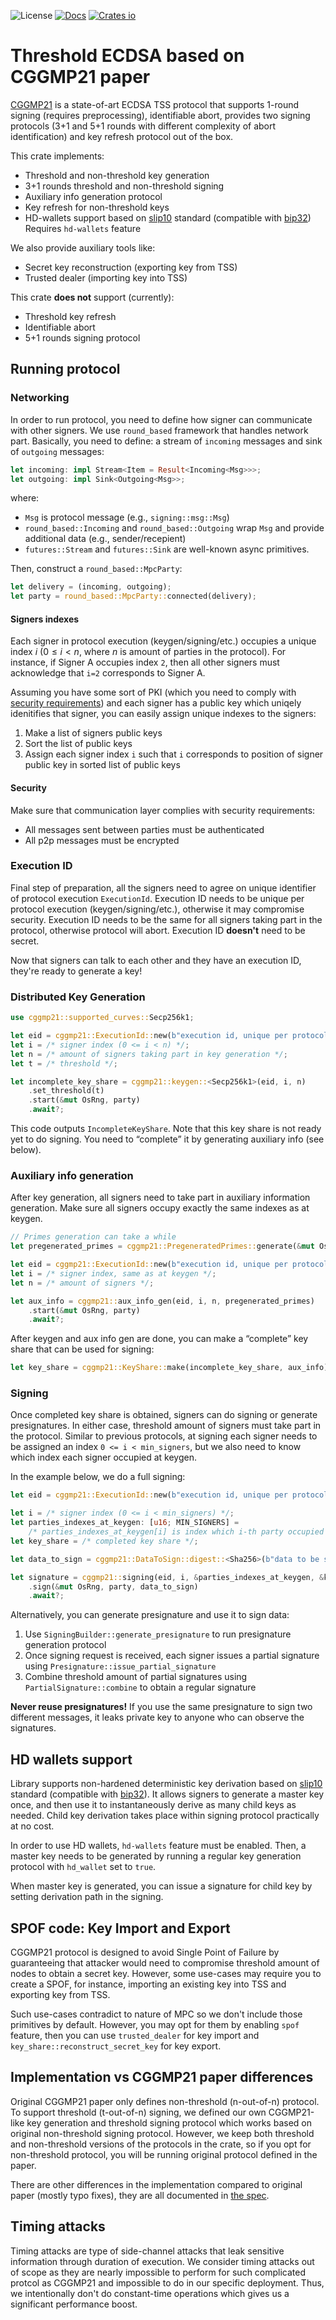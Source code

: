 ![License](https://img.shields.io/crates/l/cggmp21.svg)
[![Docs](https://docs.rs/cggmp21/badge.svg)](https://docs.rs/cggmp21)
[![Crates io](https://img.shields.io/crates/v/cggmp21.svg)](https://crates.io/crates/cggmp21)

# Threshold ECDSA based on CGGMP21 paper

[CGGMP21] is a state-of-art ECDSA TSS protocol that supports 1-round signing (requires preprocessing),
identifiable abort, provides two signing protocols (3+1 and 5+1 rounds with different complexity
of abort identification) and key refresh protocol out of the box.

This crate implements:
* Threshold and non-threshold key generation
* 3+1 rounds threshold and non-threshold signing
* Auxiliary info generation protocol
* Key refresh for non-threshold keys
* HD-wallets support based on [slip10] standard (compatible with [bip32]) \
  Requires `hd-wallets` feature

We also provide auxiliary tools like:
* Secret key reconstruction (exporting key from TSS)
* Trusted dealer (importing key into TSS)

This crate **does not** support (currently):
* Threshold key refresh
* Identifiable abort
* 5+1 rounds signing protocol

## Running protocol

### Networking
In order to run protocol, you need to define how signer can communicate with other signers. We
use `round_based` framework that handles network part. Basically, you need to define: a stream
of `incoming` messages and sink of `outgoing` messages:

```rust
let incoming: impl Stream<Item = Result<Incoming<Msg>>>;
let outgoing: impl Sink<Outgoing<Msg>>;
```

where:
* `Msg` is protocol message (e.g., `signing::msg::Msg`)
* `round_based::Incoming` and `round_based::Outgoing` wrap `Msg` and provide additional data (e.g., sender/recepient)
* `futures::Stream` and `futures::Sink` are well-known async primitives.

Then, construct a `round_based::MpcParty`:
```rust
let delivery = (incoming, outgoing);
let party = round_based::MpcParty::connected(delivery);
```

#### Signers indexes
Each signer in protocol execution (keygen/signing/etc.) occupies a unique index $i$ ($0 \le i < n$,
where $n$ is amount of parties in the protocol). For instance, if Signer A occupies index `2`, then all
other signers must acknowledge that `i=2` corresponds to Signer A.

Assuming you have some sort of PKI (which you need to comply with [security requirements]) and each signer
has a public key which uniqely idenitifies that signer, you can easily assign unique indexes to the signers:
1. Make a list of signers public keys
2. Sort the list of public keys
3. Assign each signer index `i` such that `i` corresponds to position of signer public key in sorted list of
   public keys

[security requirements]: #security

#### Security
Make sure that communication layer complies with security requirements:
* All messages sent between parties must be authenticated
* All p2p messages must be encrypted

### Execution ID
Final step of preparation, all the signers need to agree on unique identifier of protocol execution `ExecutionId`.
Execution ID needs to be unique per protocol execution (keygen/signing/etc.), otherwise it may compromise security.
Execution ID needs to be the same for all signers taking part in the protocol, otherwise protocol will abort.
Execution ID **doesn't** need to be secret.

Now that signers can talk to each other and they have an execution ID, they're ready to generate a key!

### Distributed Key Generation
```rust
use cggmp21::supported_curves::Secp256k1;

let eid = cggmp21::ExecutionId::new(b"execution id, unique per protocol execution");
let i = /* signer index (0 <= i < n) */;
let n = /* amount of signers taking part in key generation */;
let t = /* threshold */;

let incomplete_key_share = cggmp21::keygen::<Secp256k1>(eid, i, n)
    .set_threshold(t)
    .start(&mut OsRng, party)
    .await?;
```
This code outputs `IncompleteKeyShare`. Note that this key share is not ready yet to do signing. You need to “complete” it
by generating auxiliary info (see below).

### Auxiliary info generation
After key generation, all signers need to take part in auxiliary information generation. Make sure all signers occupy exactly
the same indexes as at keygen.
```rust
// Primes generation can take a while
let pregenerated_primes = cggmp21::PregeneratedPrimes::generate(&mut OsRng);

let eid = cggmp21::ExecutionId::new(b"execution id, unique per protocol execution");
let i = /* signer index, same as at keygen */;
let n = /* amount of signers */;

let aux_info = cggmp21::aux_info_gen(eid, i, n, pregenerated_primes)
    .start(&mut OsRng, party)
    .await?;
```

After keygen and aux info gen are done, you can make a “complete” key share that can be used for signing:
```rust
let key_share = cggmp21::KeyShare::make(incomplete_key_share, aux_info)?;
```

### Signing
Once completed key share is obtained, signers can do signing or generate presignatures. In either case, threshold amount of
signers must take part in the protocol. Similar to previous protocols, at signing each signer needs to be assigned an index
`0 <= i < min_signers`, but we also need to know which index each signer occupied at keygen.

In the example below, we do a full signing:
```rust
let eid = cggmp21::ExecutionId::new(b"execution id, unique per protocol execution");

let i = /* signer index (0 <= i < min_signers) */;
let parties_indexes_at_keygen: [u16; MIN_SIGNERS] =
    /* parties_indexes_at_keygen[i] is index which i-th party occupied at keygen */;
let key_share = /* completed key share */;

let data_to_sign = cggmp21::DataToSign::digest::<Sha256>(b"data to be signed");

let signature = cggmp21::signing(eid, i, &parties_indexes_at_keygen, &key_share)
    .sign(&mut OsRng, party, data_to_sign)
    .await?;
```

Alternatively, you can generate presignature and use it to sign data:
1. Use `SigningBuilder::generate_presignature` to run presignature generation protocol
2. Once signing request is received, each signer issues a partial signature using
   `Presignature::issue_partial_signature`
3. Combine threshold amount of partial signatures using `PartialSignature::combine` to
   obtain a regular signature

**Never reuse presignatures!** If you use the same presignature to sign two different messages,
it leaks private key to anyone who can observe the signatures.

## HD wallets support
Library supports non-hardened deterministic key derivation based on [slip10] standard (compatible
with [bip32]). It allows signers to generate a master key once, and then use it to instantaneously
derive as many child keys as needed. Child key derivation takes place within signing protocol
practically at no cost.

In order to use HD wallets, `hd-wallets` feature must be enabled. Then, a master key needs to be
generated by running a regular key generation protocol with `hd_wallet`
set to `true`.

When master key is generated, you can issue a signature for child key by setting
derivation path in the signing.

## SPOF code: Key Import and Export
CGGMP21 protocol is designed to avoid Single Point of Failure by guaranteeing that attacker would
need to compromise threshold amount of nodes to obtain a secret key. However, some use-cases may
require you to create a SPOF, for instance, importing an existing key into TSS and exporting key
from TSS.

Such use-cases contradict to nature of MPC so we don't include those primitives by default.
However, you may opt for them by enabling `spof` feature, then you can use `trusted_dealer`
for key import and `key_share::reconstruct_secret_key` for key export.

## Implementation vs CGGMP21 paper differences
Original CGGMP21 paper only defines non-threshold (n-out-of-n) protocol. To support threshold
(t-out-of-n) signing, we defined our own CGGMP21-like key generation and threshold signing
protocol which works based on original non-threshold signing protocol. However, we keep both
threshold and non-threshold versions of the protocols in the crate, so if you opt for non-threshold
protocol, you will be running original protocol defined in the paper.

There are other differences in the implementation compared to original paper (mostly typo fixes),
they are all documented in [the spec].

[CGGMP21]: https://ia.cr/2021/060
[the spec]: https://dfns.github.io/cggmp21/cggmp21-spec.pdf
[security guidelines]: #security-guidelines
[slip10]: https://github.com/satoshilabs/slips/blob/master/slip-0010.md
[bip32]: https://github.com/bitcoin/bips/blob/master/bip-0032.mediawiki

## Timing attacks
Timing attacks are type of side-channel attacks that leak sensitive information through duration of
execution. We consider timing attacks out of scope as they are nearly impossible to perform for such
complicated protcol as CGGMP21 and impossible to do in our specific deployment. Thus, we intentionally
don't do constant-time operations which gives us a significant performance boost.
